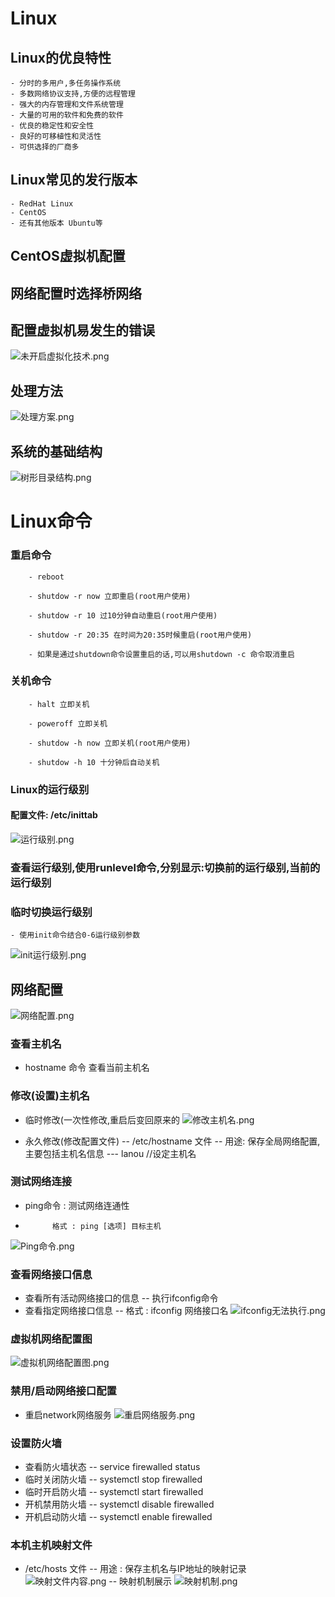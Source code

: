 # Linux
## Linux的优良特性
	- 分时的多用户,多任务操作系统
	- 多数网络协议支持,方便的远程管理
	- 强大的内存管理和文件系统管理
	- 大量的可用的软件和免费的软件
	- 优良的稳定性和安全性
	- 良好的可移植性和灵活性
	- 可供选择的厂商多
## Linux常见的发行版本
	- RedHat Linux
	- CentOS
	- 还有其他版本 Ubuntu等
	
## CentOS虚拟机配置

## 网络配置时选择桥网络


## 配置虚拟机易发生的错误

![未开启虚拟化技术.png](https://upload-images.jianshu.io/upload_images/14467497-eeda9d954524400b.png?imageMogr2/auto-orient/strip%7CimageView2/2/w/1240)

## 处理方法

![处理方案.png](https://upload-images.jianshu.io/upload_images/14467497-5c0941145ba8a551.png?imageMogr2/auto-orient/strip%7CimageView2/2/w/1240)

## 系统的基础结构

![树形目录结构.png](https://upload-images.jianshu.io/upload_images/14467497-d7c86cfb0ad35134.png?imageMogr2/auto-orient/strip%7CimageView2/2/w/1240)

# Linux命令

### 重启命令

		- reboot

		- shutdow -r now 立即重启(root用户使用)

		- shutdow -r 10 过10分钟自动重启(root用户使用)

		- shutdow -r 20:35 在时间为20:35时候重启(root用户使用)
	
		- 如果是通过shutdown命令设置重启的话,可以用shutdown -c 命令取消重启

### 关机命令

		- halt 立即关机

		- poweroff 立即关机

		- shutdow -h now 立即关机(root用户使用)

		- shutdow -h 10 十分钟后自动关机

### Linux的运行级别

#### 配置文件: /etc/inittab


![运行级别.png](https://upload-images.jianshu.io/upload_images/14467497-b2e577c3bed37a9a.png?imageMogr2/auto-orient/strip%7CimageView2/2/w/1240)

### 查看运行级别,使用runlevel命令,分别显示:切换前的运行级别,当前的运行级别

### 临时切换运行级别

	- 使用init命令结合0-6运行级别参数
	
![init运行级别.png](https://upload-images.jianshu.io/upload_images/14467497-a56953229b7c8561.png?imageMogr2/auto-orient/strip%7CimageView2/2/w/1240)

## 网络配置

![网络配置.png](https://upload-images.jianshu.io/upload_images/14467497-57a91d6175b73f10.png?imageMogr2/auto-orient/strip%7CimageView2/2/w/1240)

### 查看主机名 
- 	 hostname 命令 查看当前主机名

### 修改(设置)主机名
-	临时修改(一次性修改,重启后变回原来的
![修改主机名.png](https://upload-images.jianshu.io/upload_images/14467497-25af26fb6bf258a7.png?imageMogr2/auto-orient/strip%7CimageView2/2/w/1240)

-	永久修改(修改配置文件)
-- 	/etc/hostname 文件
--	用途: 保存全局网络配置,主要包括主机名信息
---	lanou  //设定主机名

### 测试网络连接
-	ping命令  : 测试网络连通性
-			格式 : ping [选项] 目标主机
![Ping命令.png](https://upload-images.jianshu.io/upload_images/14467497-7a1f2af050cbd879.png?imageMogr2/auto-orient/strip%7CimageView2/2/w/1240)

### 查看网络接口信息
- 	查看所有活动网络接口的信息
--	执行ifconfig命令
-	查看指定网络接口信息
--	格式 : ifconfig 网络接口名
![ifconfig无法执行.png](https://upload-images.jianshu.io/upload_images/14467497-67ab9983ab0d065f.png?imageMogr2/auto-orient/strip%7CimageView2/2/w/1240)

### 虚拟机网络配置图
![虚拟机网络配置图.png](https://upload-images.jianshu.io/upload_images/14467497-461b24208e9cc1a7.png?imageMogr2/auto-orient/strip%7CimageView2/2/w/1240)

### 禁用/启动网络接口配置
-	重启network网络服务
![重启网络服务.png](https://upload-images.jianshu.io/upload_images/14467497-c389a4801ca02a09.png?imageMogr2/auto-orient/strip%7CimageView2/2/w/1240)

### 设置防火墙
-	查看防火墙状态
--	service firewalled status
-	临时关闭防火墙
--	systemctl stop firewalled
-	临时开启防火墙
--	systemctl start firewalled
-	开机禁用防火墙
--	systemctl disable firewalled
-	开机启动防火墙
--	systemctl enable firewalled

### 本机主机映射文件
-	/etc/hosts 文件
--	用途 : 保存主机名与IP地址的映射记录
![映射文件内容.png](https://upload-images.jianshu.io/upload_images/14467497-4636911e925172a1.png?imageMogr2/auto-orient/strip%7CimageView2/2/w/1240)
--	映射机制展示
![映射机制.png](https://upload-images.jianshu.io/upload_images/14467497-534a6d88b2075d02.png?imageMogr2/auto-orient/strip%7CimageView2/2/w/1240)

###





